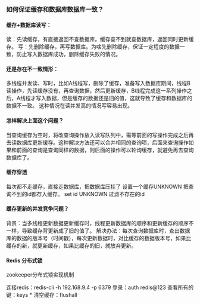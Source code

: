 ### 如何保证缓存和数据库数据库一致？
#### 缓存+数据库读写：
读：先读缓存，有直接返回不查数据库。缓存查不到就查数据库，返回同时更新缓存。
写：先删除缓存，再写数据库。为啥先删除缓存，保证一定程度的数据一致，防止写入数据库成功，删除缓存失败的情况。
#### 还是存在不一致情形：
多线程并发读、写时，比如A线程写，删除了缓存，准备写入数据库期间，线程B读操作，先读缓存没有，再查询数据，然后更新缓存，B线程完成这一系列操作之后，A线程才写入数据，但是缓存的数据还是旧的值，这就导致了缓存和数据库的数据不一致。
这种情况在读并发高的情况写容易出现。
#### 怎样解决上面这个问题？
当查询缓存为空时，将改查询操作放入读写队列中，需等前面的写操作完成之后再去读数据库更新缓存。这种解决方法还可以合并相同的查询项，后面来查询操作如果和前面的查询是查询同样的数据，则后面的操作可以轮询缓存，就避免再去查询数据库了。

#### 缓存穿透
每次都不走缓存，直接走数据库，把数据库压挂了
设置一个缓存UNKNOWN 把查询不到的id都存入缓存。 set id UNKNOWN
过滤不存在的id

#### 缓存更新的并发竞争问题？
背景：当多线程更新数据更新缓存时，线程更新数据库的顺序和更新缓存的顺序不一样，导致缓存背更新成了旧的值了。
解决办法：每次查询数据库时，查出数据库的数据的版本号（时间戳），每次更新数据时，对比缓存的数据版本号，如果比缓存的新，就更新缓存，如果比缓存的旧，就放弃更新。

#### Redis 分布式锁
zookeeper分布式锁实现机制

连接redis：redis-cli -h 192.168.9.4 -p 6379
登录：auth redis@123
查看所有的键：keys *
清空缓存：flushall